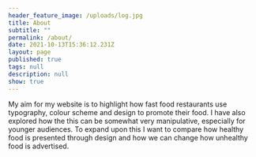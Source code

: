 ```yaml
---
header_feature_image: /uploads/log.jpg
title: About
subtitle: ""
permalink: /about/
date: 2021-10-13T15:36:12.231Z
layout: page
published: true
tags: null
description: null
show: true
---
```

My aim for my website is to highlight how fast food restaurants use typography, colour scheme and design to promote their food. I have also explored how the this can be somewhat very manipulative, especially for younger audiences. To expand upon this I want to compare how healthy food is presented through design and how we can change how unhealthy food is advertised.